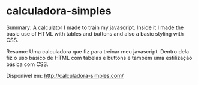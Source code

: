 # calculadora-simples
Summary: A calculator I made to train my javascript. Inside it I made the basic use of HTML with tables and buttons and also a basic styling with CSS.

Resumo: Uma calculadora que fiz para treinar meu javascript. Dentro dela fiz o uso básico de HTML com tabelas e buttons e também uma estilização básica com CSS.

Disponível em: http://calculadora-simples.com/
